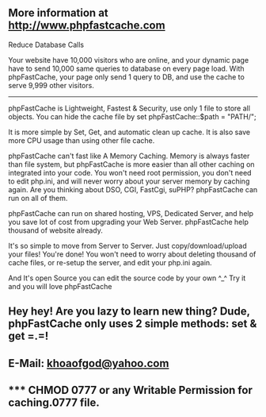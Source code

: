 More information at http://www.phpfastcache.com
---------------------------
Reduce Database Calls

Your website have 10,000 visitors who are online, and your dynamic page have to send 10,000 same queries to database on every page load. 
With phpFastCache, your page only send 1 query to DB, and use the cache to serve 9,999 other visitors.

---------------------------
phpFastCache is Lightweight, Fastest & Security, use only 1 file to store all objects. 
You can hide the cache file by set phpFastCache::$path = "PATH/";

It is more simple by Set, Get, and automatic clean up cache. 
It is also save more CPU usage than using other file cache.

phpFastCache can't fast like A Memory Caching. Memory is always faster than file system, 
but phpFastCache is more easier than all other caching on integrated into your code. 
You won't need root permission, you don't need to edit php.ini, and will never worry about your server memory by caching again.
Are you thinking about DSO, CGI, FastCgi, suPHP? phpFastCache can run on all of them.

phpFastCache can run on shared hosting, VPS, Dedicated Server, 
and help you save lot of cost from upgrading your Web Server. 
phpFastCache help thousand of website already.

It's so simple to move from Server to Server. 
Just copy/download/upload your files! You're done! 
You won't need to worry about deleting thousand of cache files, or re-setup the server, and edit your php.ini again.

And It's open Source you can edit the source code by your own ^_^
Try it and you will love phpFastCache

Hey hey! Are you lazy to learn new thing? 
Dude, phpFastCache only uses 2 simple methods: set & get =.=!
---------------------------
E-Mail: khoaofgod@yahoo.com
---------------------------
*** CHMOD 0777 or any Writable Permission for caching.0777 file.
---------------------------